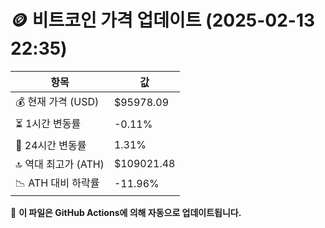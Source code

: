 # 🪙 비트코인 가격 업데이트 (2025-02-13 22:35)

| 항목                | 값 |
|--------------------|----------------|
| 💰 현재 가격 (USD) | $95978.09 |
| ⏳ 1시간 변동률    | -0.11% |
| 📆 24시간 변동률   | 1.31% |
| 🔝 역대 최고가 (ATH) | $109021.48 |
| 📉 ATH 대비 하락률 | -11.96% |

🔄 **이 파일은 GitHub Actions에 의해 자동으로 업데이트됩니다.**
